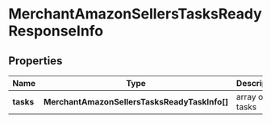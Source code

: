 # MerchantAmazonSellersTasksReadyResponseInfo

## Properties

| Name | Type | Description | Notes |
|------------ | ------------- | ------------- | -------------|
**tasks** | **MerchantAmazonSellersTasksReadyTaskInfo[]** | array of tasks |[optional]|